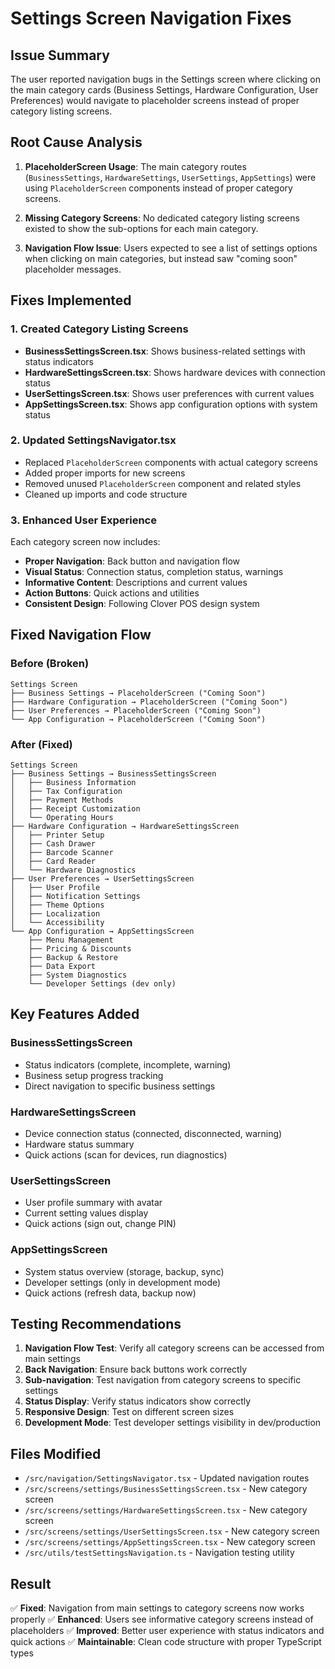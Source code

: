 # Settings Screen Navigation Fixes

## Issue Summary
The user reported navigation bugs in the Settings screen where clicking on the main category cards (Business Settings, Hardware Configuration, User Preferences) would navigate to placeholder screens instead of proper category listing screens.

## Root Cause Analysis
1. **PlaceholderScreen Usage**: The main category routes (`BusinessSettings`, `HardwareSettings`, `UserSettings`, `AppSettings`) were using `PlaceholderScreen` components instead of proper category screens.

2. **Missing Category Screens**: No dedicated category listing screens existed to show the sub-options for each main category.

3. **Navigation Flow Issue**: Users expected to see a list of settings options when clicking on main categories, but instead saw "coming soon" placeholder messages.

## Fixes Implemented

### 1. Created Category Listing Screens
- **BusinessSettingsScreen.tsx**: Shows business-related settings with status indicators
- **HardwareSettingsScreen.tsx**: Shows hardware devices with connection status
- **UserSettingsScreen.tsx**: Shows user preferences with current values
- **AppSettingsScreen.tsx**: Shows app configuration options with system status

### 2. Updated SettingsNavigator.tsx
- Replaced `PlaceholderScreen` components with actual category screens
- Added proper imports for new screens
- Removed unused `PlaceholderScreen` component and related styles
- Cleaned up imports and code structure

### 3. Enhanced User Experience
Each category screen now includes:
- **Proper Navigation**: Back button and navigation flow
- **Visual Status**: Connection status, completion status, warnings
- **Informative Content**: Descriptions and current values
- **Action Buttons**: Quick actions and utilities
- **Consistent Design**: Following Clover POS design system

## Fixed Navigation Flow

### Before (Broken)
```
Settings Screen
├── Business Settings → PlaceholderScreen ("Coming Soon")
├── Hardware Configuration → PlaceholderScreen ("Coming Soon")
├── User Preferences → PlaceholderScreen ("Coming Soon")
└── App Configuration → PlaceholderScreen ("Coming Soon")
```

### After (Fixed)
```
Settings Screen
├── Business Settings → BusinessSettingsScreen
│   ├── Business Information
│   ├── Tax Configuration
│   ├── Payment Methods
│   ├── Receipt Customization
│   └── Operating Hours
├── Hardware Configuration → HardwareSettingsScreen
│   ├── Printer Setup
│   ├── Cash Drawer
│   ├── Barcode Scanner
│   ├── Card Reader
│   └── Hardware Diagnostics
├── User Preferences → UserSettingsScreen
│   ├── User Profile
│   ├── Notification Settings
│   ├── Theme Options
│   ├── Localization
│   └── Accessibility
└── App Configuration → AppSettingsScreen
    ├── Menu Management
    ├── Pricing & Discounts
    ├── Backup & Restore
    ├── Data Export
    ├── System Diagnostics
    └── Developer Settings (dev only)
```

## Key Features Added

### BusinessSettingsScreen
- Status indicators (complete, incomplete, warning)
- Business setup progress tracking
- Direct navigation to specific business settings

### HardwareSettingsScreen  
- Device connection status (connected, disconnected, warning)
- Hardware status summary
- Quick actions (scan for devices, run diagnostics)

### UserSettingsScreen
- User profile summary with avatar
- Current setting values display
- Quick actions (sign out, change PIN)

### AppSettingsScreen
- System status overview (storage, backup, sync)
- Developer settings (only in development mode)
- Quick actions (refresh data, backup now)

## Testing Recommendations

1. **Navigation Flow Test**: Verify all category screens can be accessed from main settings
2. **Back Navigation**: Ensure back buttons work correctly
3. **Sub-navigation**: Test navigation from category screens to specific settings
4. **Status Display**: Verify status indicators show correctly
5. **Responsive Design**: Test on different screen sizes
6. **Development Mode**: Test developer settings visibility in dev/production

## Files Modified
- `/src/navigation/SettingsNavigator.tsx` - Updated navigation routes
- `/src/screens/settings/BusinessSettingsScreen.tsx` - New category screen
- `/src/screens/settings/HardwareSettingsScreen.tsx` - New category screen  
- `/src/screens/settings/UserSettingsScreen.tsx` - New category screen
- `/src/screens/settings/AppSettingsScreen.tsx` - New category screen
- `/src/utils/testSettingsNavigation.ts` - Navigation testing utility

## Result
✅ **Fixed**: Navigation from main settings to category screens now works properly
✅ **Enhanced**: Users see informative category screens instead of placeholders
✅ **Improved**: Better user experience with status indicators and quick actions
✅ **Maintainable**: Clean code structure with proper TypeScript types